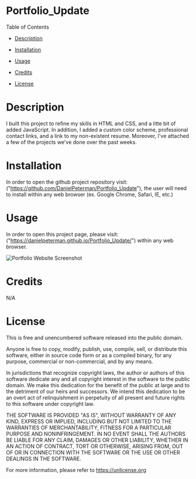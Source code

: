 # Portfolio_Update

Table of Contents

* [Description](#description)

* [Installation](#installation)

* [Usage](#usage)

* [Credits](#credits)

* [License](#license)

# Description

I built this project to refine my skills in HTML and CSS, and a litte bit of added JavaScript. In addition, I added a custom color scheme, professional contact links, and a link to my non-existent resume. Moreover, I've attached a few of the projects we've done over the past weeks.

# Installation

In order to open the github project repository visit: ("https://github.com/DanielPeterman/Portfolio_Update"), the user will need to install within any web browser (ex. Google Chrome, Safari, IE, etc.) 

# Usage

In order to open this project page, please visit: ("https://danielpeterman.github.io/Portfolio_Update/") within any web browser.

![Portfolio Website Screenshot](Images/Portfolio-Screenshot.png)

# Credits

N/A

# License

This is free and unencumbered software released into the public domain.

Anyone is free to copy, modify, publish, use, compile, sell, or
distribute this software, either in source code form or as a compiled
binary, for any purpose, commercial or non-commercial, and by any
means.

In jurisdictions that recognize copyright laws, the author or authors
of this software dedicate any and all copyright interest in the
software to the public domain. We make this dedication for the benefit
of the public at large and to the detriment of our heirs and
successors. We intend this dedication to be an overt act of
relinquishment in perpetuity of all present and future rights to this
software under copyright law.

THE SOFTWARE IS PROVIDED "AS IS", WITHOUT WARRANTY OF ANY KIND,
EXPRESS OR IMPLIED, INCLUDING BUT NOT LIMITED TO THE WARRANTIES OF
MERCHANTABILITY, FITNESS FOR A PARTICULAR PURPOSE AND NONINFRINGEMENT.
IN NO EVENT SHALL THE AUTHORS BE LIABLE FOR ANY CLAIM, DAMAGES OR
OTHER LIABILITY, WHETHER IN AN ACTION OF CONTRACT, TORT OR OTHERWISE,
ARISING FROM, OUT OF OR IN CONNECTION WITH THE SOFTWARE OR THE USE OR
OTHER DEALINGS IN THE SOFTWARE.

For more information, please refer to <https://unlicense.org>
